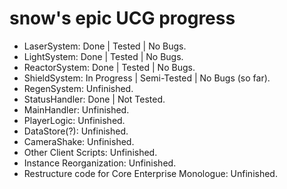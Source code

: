 
# snow's epic UCG progress

- LaserSystem: Done | Tested | No Bugs.
- LightSystem: Done | Tested | No Bugs.
- ReactorSystem: Done | Tested | No Bugs.
- ShieldSystem: In Progress | Semi-Tested | No Bugs (so far).
- RegenSystem: Unfinished.
- StatusHandler: Done | Not Tested.
- MainHandler: Unfinished.
- PlayerLogic: Unfinished.
- DataStore(?): Unfinished.
- CameraShake: Unfinished.
- Other Client Scripts: Unfinished.
- Instance Reorganization: Unfinished.
- Restructure code for Core Enterprise Monologue: Unfinished.
